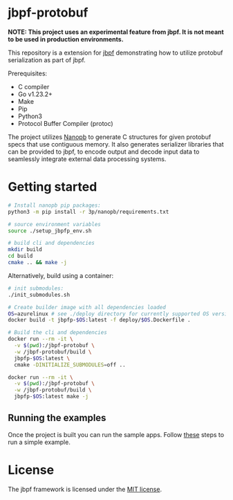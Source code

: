 # jbpf-protobuf

**NOTE: This project uses an experimental feature from jbpf. It is not meant to be used in production environments.**

This repository is a extension for [jbpf](https://github.com/microsoft/jbpf/) demonstrating how to utilize protobuf serialization as part of jbpf.

Prerequisites:
* C compiler
* Go v1.23.2+
* Make
* Pip
* Python3
* Protocol Buffer Compiler (protoc)

The project utilizes [Nanopb](https://github.com/nanopb/nanopb) to generate C structures for given protobuf specs that use contiguous memory. It also generates serializer libraries that can be provided to jbpf, to encode output and decode input data to seamlessly integrate external data processing systems.

# Getting started

```sh
# Install nanopb pip packages:
python3 -m pip install -r 3p/nanopb/requirements.txt

# source environment variables
source ./setup_jbpfp_env.sh

# build cli and dependencies
mkdir build
cd build
cmake .. && make -j
```

Alternatively, build using a container:
```sh
# init submodules:
./init_submodules.sh

# Create builder image with all dependencies loaded
OS=azurelinux # see ./deploy directory for currently supported OS versions
docker build -t jbpfp-$OS:latest -f deploy/$OS.Dockerfile .

# Build the cli and dependencies
docker run --rm -it \
  -v $(pwd):/jbpf-protobuf \
  -w /jbpf-protobuf/build \
  jbpfp-$OS:latest \
  cmake -DINITIALIZE_SUBMODULES=off ..

docker run --rm -it \
  -v $(pwd):/jbpf-protobuf \
  -w /jbpf-protobuf/build \
  jbpfp-$OS:latest make -j
```

## Running the examples

Once the project is built you can run the sample apps. Follow [these](./examples/first_example_standalone/README.md) steps to run a simple example.

# License

The jbpf framework is licensed under the [MIT license](LICENSE.md).
